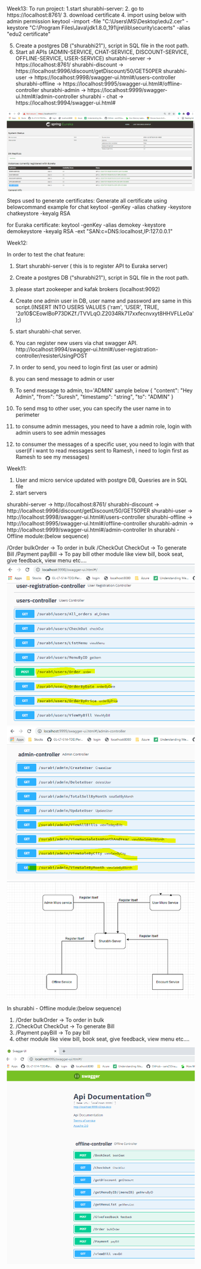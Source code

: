 Week13:
To run project:
1.start shurabhi-server:
2. go to https://localhost:8761/
3. download certificate
4. import using below with admin permission
   keytool -import -file "C:\Users\MS\Desktop\edu2.cer" -keystore "C:\Program Files\Java\jdk1.8.0_191\jre\lib\security\cacerts" -alias "edu2 certificate"

5. Create a postgres DB ("shurabhi21"), script in SQL file in the root path.
6. Start all APIs (ADMIN-SERVICE, CHAT-SERVICE, DISCOUNT-SERVICE, OFFLINE-SERVICE, USER-SERVICE)
   shurabhi-server -> https://localhost:8761/
   shurabhi-discount -> https://localhost:9996/discount/getDiscount/50/GET50PER
   shurabhi-user -> https://localhost:9998/swagger-ui.html#/users-controller
   shurabhi-offline -> https://localhost:9995/swagger-ui.html#/offline-controller
   shurabhi-admin -> https://localhost:9999/swagger-ui.html#/admin-controller
   shurabhi - chat -> https://localhost:9994/swagger-ui.html#
   
![img_4.png](img_4.png)

Steps used to generate certificates:
Generate all certificate using belowcommand
example for chat
keytool -genKey -alias chatkey -keystore chatkeystore -keyalg RSA

for Euraka certificate:
keytool -genKey -alias demokey -keystore demokeystore -keyalg RSA -ext "SAN:c=DNS:localhost,IP:127.0.0.1"



Week12:

In order to test the chat feature:
1. Start shurabhi-server ( this is to register API to Euraka server)
2. Create a postgres DB ("shurabhi21"), script in SQL file in the root path.
3. please start zookeeper and kafak brokers (localhost:9092)
4. Create one admin user in DB, user name and password are same in this script.(INSERT INTO USERS VALUES ('ram', 'USER', TRUE, '$2a$10$CEowIBoP73DKZf./TVVLqO.Z2034Rk717xxfecnvxyt8HHVFLLe0a');)
5. start shurabhi-chat server.
6. You can register new users via chat swagger API. http://localhost:9994/swagger-ui.html#/user-registration-controller/resisterUsingPOST
7. In order to send, you need to login first (as user or admin)
8. you can send message to admin or user
9. To send message to admin, to='ADMIN' sample below
   {
   "content": "Hey Admin",
   "from": "Suresh",
   "timestamp": "string",
   "to": "ADMIN"
   }
   
10. To send msg to other user, you can specify the user name in to perimeter
11. to consume admin messages, you need to have a admin role, login with admin users to see admin messages
12. to consumer the messages of a specific user, you need to login with that user(if i want to read messages sent to Ramesh, i need to login first as Ramesh to see my messages)

Week11:
1. User and micro service updated with postgre DB, Quesries are in SQL file
2. start servers

shurabhi-server -> http://localhost:8761/
shurabhi-discount -> http://localhost:9996/discount/getDiscount/50/GET50PER
shurabhi-user -> http://localhost:9998/swagger-ui.html#/users-controller
shurabhi-offline -> http://localhost:9995/swagger-ui.html#/offline-controller
shurabhi-admin -> http://localhost:9999/swagger-ui.html#/admin-controller
In shurabhi - Offline module:(below sequence)

/Order bulkOrder -> To order in bulk
/CheckOut CheckOut -> To generate Bill
/Payment payBill -> To pay bill
other module like view bill, book seat, give feedback, view menu etc....
![img_2.png](img_2.png)
   ![img_3.png](img_3.png)
![img_1.png](img_1.png)
 
In shurabhi - Offline module:(below sequence)
1. /Order bulkOrder   -> To order in bulk
2. /CheckOut CheckOut -> To generate Bill
3. /Payment payBill  -> To pay bill
4. other module like view bill, book seat, give feedback, view menu etc....

![img.png](img.png)

